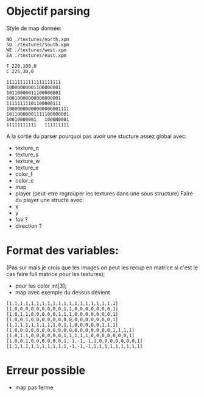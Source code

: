 # Objectif parsing

Style de map donnée:
```
NO ./textures/north.xpm
SO ./textures/south.xpm
WE ./textures/west.xpm
EA ./textures/east.xpm

F 220,100,0
C 225,30,0

11111111111111111111
10000000001100000001
10110000011100000001
10010000000000000001
11111111101100000111
10000000000000000001111
10110000001111100000001
10010000001   1000N0001
11111111111   111111111
```

A la sortie du parser pourquoi pas avoir une stucture assez global avec:
- texture_n
- texture_s
- texture_w
- texture_e
- color_f
- color_c
- map
- player
(peut-etre regrouper les textures dans une sous structure)
Faire du player une structe avec:
- x
- y
- fov ?
- direction ?

# Format des variables:

(Pas sur mais je crois que les images on peut les recup en matrice si c'est le cas faire full matrice pour les textures);
- pour les color int[3];
- map avec exemple du dessus devient
```
[1,1,1,1,1,1,1,1,1,1,1,1,1,1,1,1,1,1,1,1]
[1,0,0,0,0,0,0,0,0,0,1,1,0,0,0,0,0,0,0,1]
[1,0,1,1,0,0,0,0,0,1,1,1,0,0,0,0,0,0,0,1]
[1,0,0,1,0,0,0,0,0,0,0,0,0,0,0,0,0,0,0,1]
[1,1,1,1,1,1,1,1,1,0,1,1,0,0,0,0,0,1,1,1]
[1,0,0,0,0,0,0,0,0,0,0,0,0,0,0,0,0,0,0,1,1,1,1]
[1,0,1,1,0,0,0,0,0,0,1,1,1,1,1,0,0,0,0,0,0,0,1]
[1,0,0,1,0,0,0,0,0,0,1,-1,-1,-1,1,0,0,0,0,0,0,0,1]
[1,1,1,1,1,1,1,1,1,1,1,-1,-1,-1,1,1,1,1,1,1,1,1,1]
```
# Erreur possible
- map pas ferme
